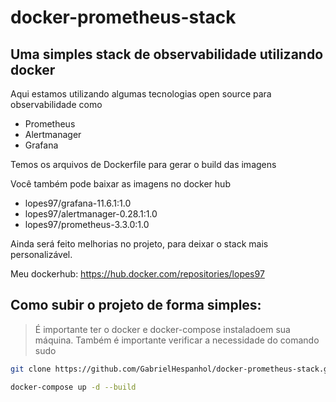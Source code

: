 # docker-prometheus-stack

## Uma simples stack de observabilidade utilizando docker

Aqui estamos utilizando algumas tecnologias open source para observabilidade como
- Prometheus
- Alertmanager
- Grafana

Temos os arquivos de Dockerfile para gerar o build das imagens

Você também pode baixar as imagens no docker hub
- lopes97/grafana-11.6.1:1.0
- lopes97/alertmanager-0.28.1:1.0
- lopes97/prometheus-3.3.0:1.0

Ainda será feito melhorias no projeto, para deixar o stack mais personalizável.

Meu dockerhub: https://hub.docker.com/repositories/lopes97

## Como subir o projeto de forma simples:

> É importante ter o docker e docker-compose instaladoem sua máquina.
> Também é importante verificar a necessidade do comando sudo

```bash
git clone https://github.com/GabrielHespanhol/docker-prometheus-stack.git && cd docker-prometheus-stack
```

```bash
docker-compose up -d --build
```
